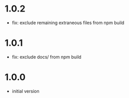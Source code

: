 # 1.0.2
- fix: exclude remaining extraneous files from npm build

# 1.0.1
- fix: exclude docs/ from npm build

# 1.0.0
- initial version
